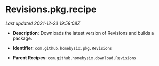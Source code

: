 # Revisions.pkg.recipe

_Last updated 2021-12-23 19:58:08Z_

- **Description**: Downloads the latest version of Revisions and builds a package.

- **Identifier**: `com.github.homebysix.pkg.Revisions`

- **Parent Recipes**: `com.github.homebysix.download.Revisions`